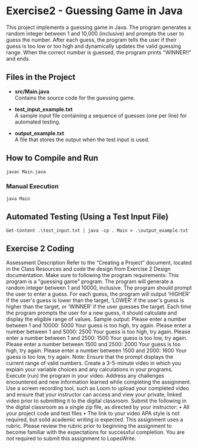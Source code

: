 # Exercise2 - Guessing Game in Java

This project implements a guessing game in Java. The program generates a random integer between 1 and 10,000 (inclusive) and prompts the user to guess the number. After each guess, the program tells the user if their guess is too low or too high and dynamically updates the valid guessing range. When the correct number is guessed, the program prints "WINNER!!" and ends.

## Files in the Project

- **src/Main.java**  
  Contains the source code for the guessing game.

- **test_input_example.txt**  
  A sample input file containing a sequence of guesses (one per line) for automated testing.

- **output_example.txt**  
  A file that stores the output when the test input is used.


## How to Compile and Run

```
javac Main.java
```

### Manual Execution

```
java Main
```

## Automated Testing (Using a Test Input File)

```
Get-Content .\test_input.txt | java -cp . Main > .\output_example.txt
```

## Exercise 2 Coding

Assessment Description
Refer to the “Creating a Project” document, located in the Class Resources and code the design from Exercise 2 Design documentation.
Make sure to following the program requirements:
This program is a "guessing game" program. The program will generate a random integer between 1 and 10000, inclusive. The program should prompt the user to enter a guess. For each guess, the program will output ‘HIGHER’ if the user's guess is lower than the target, ‘LOWER’ if the user's guess is higher than the target, or ‘WINNER’ if the user guesses the target. Each time the program prompts the user for a new guess, it should calculate and display the eligible range of values. 
Sample output:
Please enter a number between 1 and 10000: 5000
Your guess is too high, try again.
Please enter a number between 1 and 5000: 2500
Your guess is too high, try again.
Please enter a number between 1 and 2500: 1500
Your guess is too low, try again.
Please enter a number between 1500 and 2500: 2000
Your guess is too high, try again.
Please enter a number between 1500 and 2000: 1600
Your guess is too low, try again.
Note: Ensure that the prompt displays the current range of valid numbers.
Create a 3-5-minute video in which you explain your variable choices and any calculations in your programs. Execute (run) the program in your video. Address any challenges encountered and new information learned while completing the assignment. 
Use a screen recording tool, such as Loom to upload your completed video and ensure that your instructor can access and view your private, linked video prior to submitting it to the digital classroom.
Submit the following in the digital classroom as a single zip file, as directed by your instructor:
•    All your project code and test files
•    The link to your video
APA style is not required, but solid academic writing is expected.
This assignment uses a rubric. Please review the rubric prior to beginning the assignment to become familiar with the expectations for successful completion.
You are not required to submit this assignment to LopesWrite.
